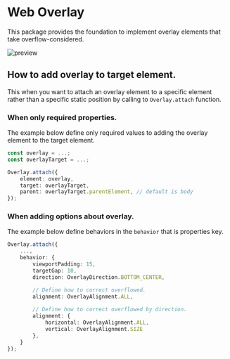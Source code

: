 # Web Overlay
This package provides the foundation to implement overlay elements that take overflow-considered.

![preview](https://github.com/MTtankkeo/web_overlay/assets/122026021/c98ea6fb-8802-4497-b3a3-a81606f04ece)

## How to add overlay to target element.
This when you want to attach an overlay element to a specific element rather than a specific static position by calling to `Overlay.attach` function.

### When only required properties.
The example below define only required values to adding the overlay element to the target element.

```ts
const overlay = ...;
const overlayTarget = ...;

Overlay.attach({
    element: overlay,
    target: overlayTarget,
    parent: overlayTarget.parentElement, // default is body
});
```

### When adding options about overlay.
The example below define behaviors in the `behavior` that is properties key.

```ts
Overlay.attach({
    ...,
    behavior: {
        viewportPadding: 15,
        targetGap: 10,
        direction: OverlayDirection.BOTTOM_CENTER,

        // Define how to correct overflowed.
        alignment: OverlayAlignment.ALL,
        
        // Define how to correct overflowed by direction.
        alignment: {
            horizontal: OverlayAlignment.ALL,
            vertical: OverlayAlignment.SIZE
        },
    }
});
```
